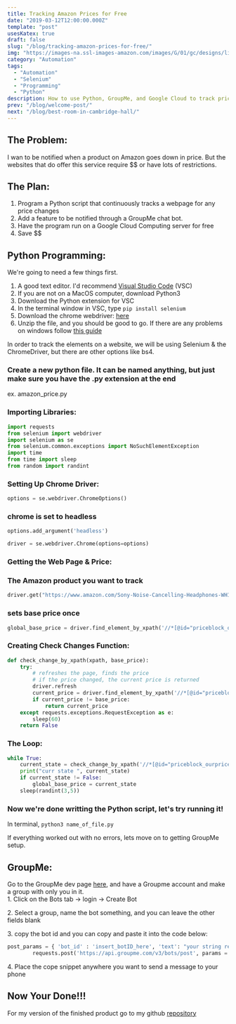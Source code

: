```yaml
---
title: Tracking Amazon Prices for Free
date: "2019-03-12T12:00:00.000Z"
template: "post"
usesKatex: true
draft: false
slug: "/blog/tracking-amazon-prices-for-free/"
img: "https://images-na.ssl-images-amazon.com/images/G/01/gc/designs/livepreview/amazon_dkblue_noto_email_v2016_us-main._CB468775337_.png"
category: "Automation"
tags:
  - "Automation"
  - "Selenium"
  - "Programming"
  - "Python"
description: How to use Python, GroupMe, and Google Cloud to track pricing changes on Amazon.
prev: "/blog/welcome-post/"
next: "/blog/best-room-in-cambridge-hall/"
---
```


The Problem:
------------

I wan to be notified when a product on Amazon goes down in price. But the websites that do offer this service require $$ or have lots of restrictions.

The Plan:
---------

1.  Program a Python script that continuously tracks a webpage for any price changes
2.  Add a feature to be notified through a GroupMe chat bot.
3.  Have the program run on a Google Cloud Computing server for free
4.  Save $$

Python Programming:
-------------------

We're going to need a few things first.

1.  A good text editor. I'd recommend [Visual Studio Code](https://code.visualstudio.com/) (VSC)
2.  If you are not on a MacOS computer, download Python3
3.  Download the Python extension for VSC
4.  In the terminal window in VSC, type `pip install selenium`
5.  Download the chrome webdriver: [here](https://chromedriver.storage.googleapis.com/index.html?path=73.0.3683.20/)
6.  Unzip the file, and you should be good to go. If there are any problems on windows follow [this guide](http://jonathansoma.com/lede/foundations-2018/classes/selenium/selenium-windows-install/)

In order to track the elements on a website, we will be using Selenium & the ChromeDriver, but there are other options like bs4. 

### Create a new python file. It can be named anything, but just make sure you have the .py extension at the end

ex. amazon_price.py

### Importing Libraries:
```python
import requests
from selenium import webdriver
import selenium as se
from selenium.common.exceptions import NoSuchElementException  
import time
from time import sleep
from random import randint
```
### Setting Up Chrome Driver:
```python
options = se.webdriver.ChromeOptions()
```
### chrome is set to headless
```python
options.add_argument('headless')

driver = se.webdriver.Chrome(options=options)
```
### Getting the Web Page & Price:

### The Amazon product you want to track
```python
driver.get("https://www.amazon.com/Sony-Noise-Cancelling-Headphones-WH1000XM3/dp/B07G4MNFS1/ref=sr_1_2?crid=N5OCS4NJDH4M&keywords=sony+wh-1000xm3&qid=1551040801&s=gateway&sprefix=sony+%2Caps%2C120&sr=8-2")
```
### sets base price once
```python
global_base_price = driver.find_element_by_xpath('//*[@id="priceblock_ourprice"]').text
```
### Creating Check Changes Function:
```python
def check_change_by_xpath(xpath, base_price):
    try:
        # refreshes the page, finds the price
        # if the price changed, the current price is returned
        driver.refresh
        current_price = driver.find_element_by_xpath('//*[@id="priceblock_ourprice"]').text
        if current_price != base_price:
            return current_price
    except requests.exceptions.RequestException as e:
        sleep(60)
    return False
```
### The Loop:
```python
while True:
    current_state = check_change_by_xpath('//*[@id="priceblock_ourprice"]', global_base_price)
    print("curr state ", current_state)
    if current_state != False:
        global_base_price = current_state
    sleep(randint(3,5))
```
### Now we're done writting the Python script, let's try running it!

In terminal, `python3 name_of_file.py`

If everything worked out with no errors, lets move on to getting GroupMe setup.

GroupMe:
--------

Go to the GroupMe dev page [here](https://dev.groupme.com/), and have a Groupme account and make a group with only you in it.\
1\. Click on the Bots tab -> login -> Create Bot 

2\. Select a group, name the bot something, and you can leave the other fields blank

3\. copy the bot id and you can copy and paste it into the code below: 
```python
post_params = { 'bot_id' : 'insert_botID_here', 'text': "your string response" }
        requests.post('https://api.groupme.com/v3/bots/post', params = post_params)
```
4\. Place the cope snippet anywhere you want to send a message to your phone

Now Your Done!!!
----------------

For my version of the finished product go to my github [repository](https://github.com/peterchun2000/amazonBot)

